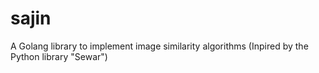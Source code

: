 # sajin
A Golang library to implement image similarity algorithms (Inpired by the Python library "Sewar")
